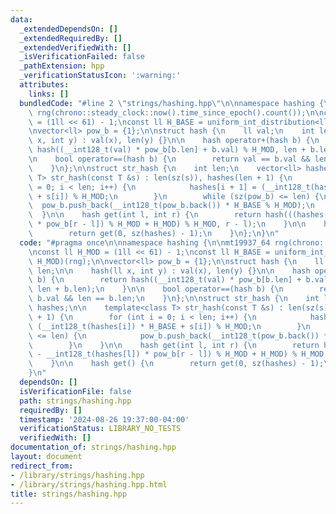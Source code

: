 ```yaml
---
data:
  _extendedDependsOn: []
  _extendedRequiredBy: []
  _extendedVerifiedWith: []
  _isVerificationFailed: false
  _pathExtension: hpp
  _verificationStatusIcon: ':warning:'
  attributes:
    links: []
  bundledCode: "#line 2 \"strings/hashing.hpp\"\n\nnamespace hashing {\n\nmt19937_64\
    \ rng(chrono::steady_clock::now().time_since_epoch().count());\n\nconst ll H_MOD\
    \ = (1ll << 61) - 1;\nconst ll H_BASE = uniform_int_distribution<ll>(0, H_MOD)(rng);\n\
    \nvector<ll> pow_b = {1};\n\nstruct hash {\n    ll val;\n    int len;\n\n    hash(ll\
    \ x, int y) : val(x), len(y) {}\n\n    hash operator+(hash b) {\n        return\
    \ hash((__int128_t(val) * pow_b[b.len] + b.val) % H_MOD, len + b.len);\n    }\n\
    \n    bool operator==(hash b) {\n        return val == b.val && len == b.len;\n\
    \    }\n};\n\nstruct str_hash {\n    int len;\n    vector<ll> hashes;\n\n    template<class\
    \ T> str_hash(const T &s) : len(sz(s)), hashes(len + 1) {\n        for (int i\
    \ = 0; i < len; i++) {\n            hashes[i + 1] = (__int128_t(hashes[i]) * H_BASE\
    \ + s[i]) % H_MOD;\n        }\n        while (sz(pow_b) <= len) {\n          \
    \  pow_b.push_back(__int128_t(pow_b.back()) * H_BASE % H_MOD);\n        }\n  \
    \  }\n\n    hash get(int l, int r) {\n        return hash(((hashes[r] - __int128_t(hashes[l])\
    \ * pow_b[r - l]) % H_MOD + H_MOD) % H_MOD, r - l);\n    }\n\n    hash get() {\n\
    \        return get(0, sz(hashes) - 1);\n    }\n};\n}\n"
  code: "#pragma once\n\nnamespace hashing {\n\nmt19937_64 rng(chrono::steady_clock::now().time_since_epoch().count());\n\
    \nconst ll H_MOD = (1ll << 61) - 1;\nconst ll H_BASE = uniform_int_distribution<ll>(0,\
    \ H_MOD)(rng);\n\nvector<ll> pow_b = {1};\n\nstruct hash {\n    ll val;\n    int\
    \ len;\n\n    hash(ll x, int y) : val(x), len(y) {}\n\n    hash operator+(hash\
    \ b) {\n        return hash((__int128_t(val) * pow_b[b.len] + b.val) % H_MOD,\
    \ len + b.len);\n    }\n\n    bool operator==(hash b) {\n        return val ==\
    \ b.val && len == b.len;\n    }\n};\n\nstruct str_hash {\n    int len;\n    vector<ll>\
    \ hashes;\n\n    template<class T> str_hash(const T &s) : len(sz(s)), hashes(len\
    \ + 1) {\n        for (int i = 0; i < len; i++) {\n            hashes[i + 1] =\
    \ (__int128_t(hashes[i]) * H_BASE + s[i]) % H_MOD;\n        }\n        while (sz(pow_b)\
    \ <= len) {\n            pow_b.push_back(__int128_t(pow_b.back()) * H_BASE % H_MOD);\n\
    \        }\n    }\n\n    hash get(int l, int r) {\n        return hash(((hashes[r]\
    \ - __int128_t(hashes[l]) * pow_b[r - l]) % H_MOD + H_MOD) % H_MOD, r - l);\n\
    \    }\n\n    hash get() {\n        return get(0, sz(hashes) - 1);\n    }\n};\n\
    }\n"
  dependsOn: []
  isVerificationFile: false
  path: strings/hashing.hpp
  requiredBy: []
  timestamp: '2024-08-26 19:37:00-04:00'
  verificationStatus: LIBRARY_NO_TESTS
  verifiedWith: []
documentation_of: strings/hashing.hpp
layout: document
redirect_from:
- /library/strings/hashing.hpp
- /library/strings/hashing.hpp.html
title: strings/hashing.hpp
---
```

